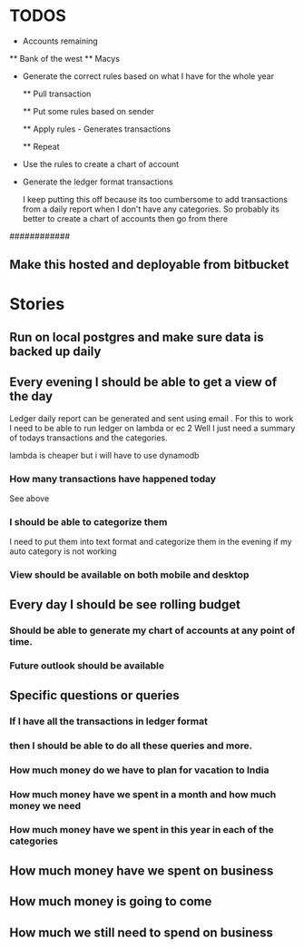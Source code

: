 # TODOS

  * Accounts remaining

   ** Bank of the west
   ** Macys

  * Generate the correct rules based on what I have for the whole year

    ** Pull transaction

    ** Put some rules based on sender

    ** Apply rules - Generates transactions

    ** Repeat

  * Use the rules to create a chart of account

  * Generate the ledger format transactions

    I keep putting this off because its too cumbersome to add transactions
    from a daily report when I don't have any categories. So probably its better
    to create a chart of accounts then go from there


############

## Make this hosted and deployable from bitbucket

# Stories

## Run on local postgres and make sure data is backed up daily

## Every evening I should be able to get a view of the day
   Ledger daily report can be generated and sent using email .
   For this to work I need to be able to run ledger on lambda or ec 2
   Well I just need a summary of todays transactions and the categories.

   lambda is cheaper but i will have to use dynamodb

### How many transactions have happened today
   See above


### I should be able to categorize them
   I need to put them into text format and categorize them in the evening
   if my auto category is not working

### View should be available on both mobile and desktop

## Every day I should be see rolling budget

### Should be able to generate my chart of accounts at any point of time.
### Future outlook should be available



## Specific questions or queries

### If I have all the transactions in ledger format

### then I should be able to do all these queries and more.

### How much money do we have to plan for vacation to India

### How much money have we spent in a month and how much money we need

### How much money have we spent in this year in each of the categories


## How much money have we spent on business

## How much money is going to come

## How much we still need to spend on business

